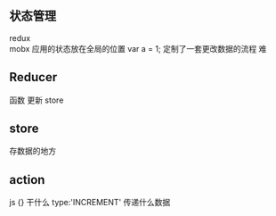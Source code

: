 ## 状态管理
redux  
mobx 
应用的状态放在全局的位置
var a = 1;
定制了一套更改数据的流程 难

## Reducer 
函数  更新 store

## store 
存数据的地方

## action 
js {} 
干什么  type:'INCREMENT'
传递什么数据